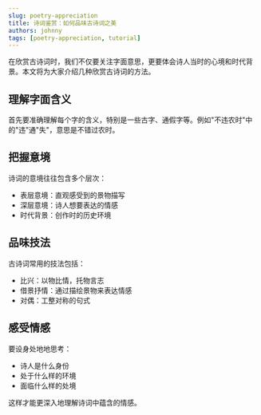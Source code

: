 ```yaml
---
slug: poetry-appreciation
title: 诗词鉴赏：如何品味古诗词之美
authors: johnny
tags: [poetry-appreciation, tutorial]
---
```


在欣赏古诗词时，我们不仅要关注字面意思，更要体会诗人当时的心境和时代背景。本文将为大家介绍几种欣赏古诗词的方法。

<!--truncate-->

## 理解字面含义

首先要准确理解每个字的含义，特别是一些古字、通假字等。例如"不违农时"中的"违"通"失"，意思是不错过农时。

## 把握意境

诗词的意境往往包含多个层次：
- 表层意境：直观感受到的景物描写
- 深层意境：诗人想要表达的情感
- 时代背景：创作时的历史环境

## 品味技法

古诗词常用的技法包括：
- 比兴：以物比情，托物言志
- 借景抒情：通过描绘景物来表达情感
- 对偶：工整对称的句式

## 感受情感

要设身处地地思考：
- 诗人是什么身份
- 处于什么样的环境
- 面临什么样的处境

这样才能更深入地理解诗词中蕴含的情感。 